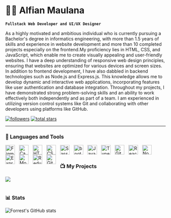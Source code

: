 # 👨‍💻 Alfian Maulana

**`Fullstack Web Developer and UI/UX Designer`**

As a highly motivated and ambitious individual who is currently pursuing a Bachelor's degree in informatics engineering, with more than 1.5 years of skills and experience in website development and more than 10 completed projects especially on the frontend.My proficiency lies in HTML, CSS, and JavaScript, which enable me to create visually appealing and user-friendly websites. I have a deep understanding of responsive web design principles, ensuring that websites are optimized for various devices and screen sizes. In addition to frontend development, I have also dabbled in backend technologies such as Node.js and Express.js. This knowledge allows me to develop dynamic and interactive web applications, incorporating features like user authentication and database integration. Throughout my projects, I have demonstrated strong problem-solving skills and an ability to work effectively both independently and as part of a team. I am experienced in utilizing version control systems like Git and collaborating with other developers using platforms like GitHub.

   <p align="left">
      <a href="https://github.com/Alfianmnaa?tab=followers">
         <img alt="followers" title="Follow me on Github" src="https://custom-icon-badges.demolab.com/github/followers/Alfianmnaa?color=236ad3&labelColor=1155ba&style=for-the-badge&logo=person-add&label=Follow&logoColor=white"/></a>
      <a href="https://github.com/Alfianmnaa?tab=repositories&sort=stargazers">
         <img alt="total stars" title="Total stars on GitHub" src="https://custom-icon-badges.demolab.com/github/stars/Alfianmnaa?color=55960c&style=for-the-badge&labelColor=488207&logo=star"/></a>
   </p>

---

### 🧰 Languages and Tools

<img align="left" alt="Figma" width="30px" style="padding-right:10px;" src="https://cdn.jsdelivr.net/gh/devicons/devicon/icons/figma/figma-original.svg" />
<img align="left" alt="Canva" width="30px" style="padding-right:10px;" src="https://cdn.jsdelivr.net/gh/devicons/devicon/icons/canva/canva-original.svg" />
<img align="left" alt="HTML" width="30px" style="padding-right:10px;" src="https://cdn.jsdelivr.net/gh/devicons/devicon/icons/html5/html5-plain.svg" />
<img align="left" alt="CSS" width="30px" style="padding-right:10px;" src="https://cdn.jsdelivr.net/gh/devicons/devicon/icons/css3/css3-plain.svg" />
<img align="left" alt="Sass" width="30px" style="padding-right:10px;" src="https://cdn.jsdelivr.net/gh/devicons/devicon/icons/sass/sass-original.svg" />
<img align="left" alt="bootstrap" width="30px" style="padding-right:10px;" src="https://cdn.jsdelivr.net/gh/devicons/devicon/icons/bootstrap/bootstrap-original.svg" />
<img align="left" alt="JavaScript" width="30px" style="padding-right:10px;" src="https://cdn.jsdelivr.net/gh/devicons/devicon/icons/javascript/javascript-plain.svg" />
<img align="left" alt="TypeScript" width="30px" style="padding-right:10px;" src="https://cdn.jsdelivr.net/gh/devicons/devicon/icons/typescript/typescript-plain.svg" />
<img align="left" alt="Git" width="30px" style="padding-right:10px;" src="https://cdn.jsdelivr.net/gh/devicons/devicon/icons/git/git-original.svg" />
<img align="left" alt="React" width="30px" style="padding-right:10px;" src="https://cdn.jsdelivr.net/gh/devicons/devicon/icons/react/react-original.svg" />
<img align="left" alt="NodeJS" width="30px" style="padding-right:10px;" src="https://cdn.jsdelivr.net/gh/devicons/devicon/icons/nodejs/nodejs-original.svg" />
<img align="left" alt="Express" width="30px" style="padding-right:10px;" src="https://cdn.jsdelivr.net/gh/devicons/devicon/icons/express/express-original-wordmark.svg" />
<img align="left" alt="MongoDB" width="30px" style="padding-right:10px;" src="https://cdn.jsdelivr.net/gh/devicons/devicon/icons/mongodb/mongodb-original-wordmark.svg" />
<img align="left" alt="Redux" width="30px" style="padding-right:10px;" src="https://cdn.jsdelivr.net/gh/devicons/devicon/icons/redux/redux-original.svg" />
<img align="left" alt="GitHub" width="30px" style="padding-right:10px;" src="https://cdn.jsdelivr.net/gh/devicons/devicon/icons/github/github-original.svg" />
<br />

#

### 📺 My Projects

<!-- BEGIN YOUTUBE-CARDS -->

[<img src="https://custom-icon-badges.demolab.com/badge/-Go%20Here%20to%20see%20my%20projects-red?style=for-the-badge&logo=video&logoColor=white"/>](https://alfian-portfolio.netlify.app/)
<br />

#

### 📊 Stats

![Forrest's GitHub stats](https://github-readme-stats.vercel.app/api?username=Alfianmnaa&show_icons=true&theme=gruvbox)

<!-- ![GitHub Streak](https://streak-stats.demolab.com?user=ForrestKnight&theme=gruvbox&border_radius=4.5) -->

#

[website]: https://alfian-portfolio.netlify.app/
[instagram]: https://www.instagram.com/alfianmnaa/
